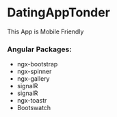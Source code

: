 # DatingAppTonder
</h5>This App is Mobile Friendly</h5>
<h3>Angular Packages:</h3>
<ul>
  <li>ngx-bootstrap</li>
  <li>ngx-spinner</li>
  <li>ngx-gallery</li>
  <li>signalR</li>
  <li>signalR</li>
  <li>ngx-toastr</li>
  <li>Bootswatch</li>
</ul>

